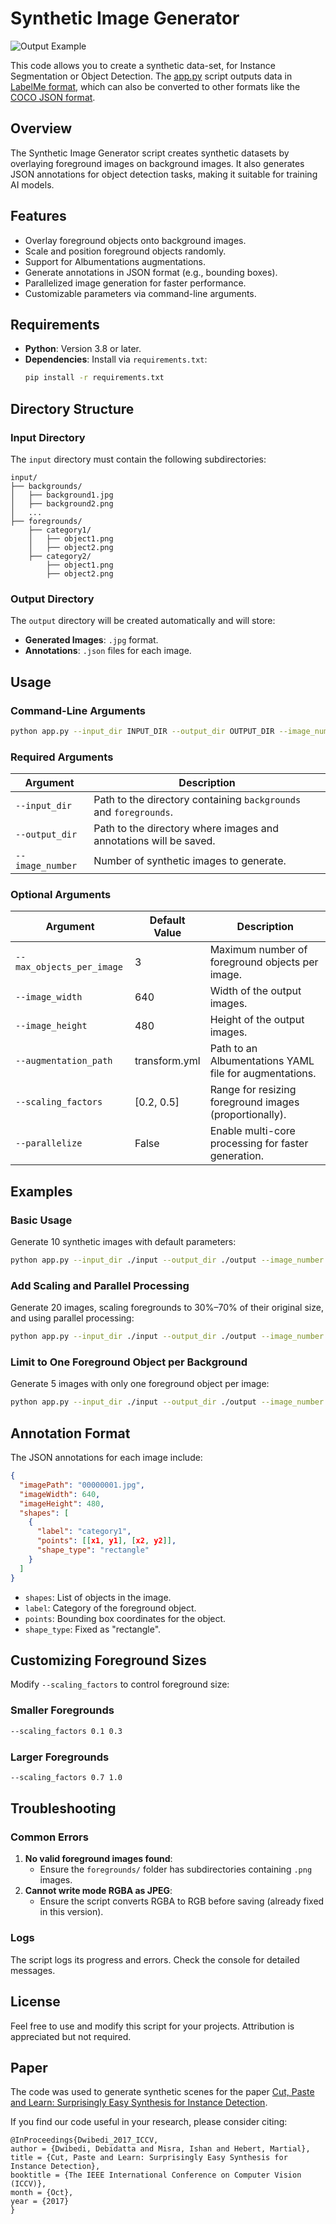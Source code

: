 
# Synthetic Image Generator
![Output Example](output_example.PNG)

This code allows you to create a synthetic data-set, for Instance Segmentation or Object Detection. The [app.py](app.py) script outputs data in [LabelMe format](https://roboflow.com/formats/labelme-json), which can also be converted to other formats like the [COCO JSON format](https://cocodataset.org/).
## Overview
The Synthetic Image Generator script creates synthetic datasets by overlaying foreground images on background images. 
It also generates JSON annotations for object detection tasks, making it suitable for training AI models.

## Features
- Overlay foreground objects onto background images.
- Scale and position foreground objects randomly.
- Support for Albumentations augmentations.
- Generate annotations in JSON format (e.g., bounding boxes).
- Parallelized image generation for faster performance.
- Customizable parameters via command-line arguments.

## Requirements
- **Python**: Version 3.8 or later.
- **Dependencies**: Install via `requirements.txt`:
  ```bash
  pip install -r requirements.txt
  ```

## Directory Structure

### Input Directory
The `input` directory must contain the following subdirectories:
```
input/
├── backgrounds/
│   ├── background1.jpg
│   ├── background2.png
│   ...
├── foregrounds/
    ├── category1/
    │   ├── object1.png
    │   ├── object2.png
    ├── category2/
        ├── object1.png
        ├── object2.png
```

### Output Directory
The `output` directory will be created automatically and will store:
- **Generated Images**: `.jpg` format.
- **Annotations**: `.json` files for each image.

## Usage

### Command-Line Arguments
```bash
python app.py --input_dir INPUT_DIR --output_dir OUTPUT_DIR --image_number N [OPTIONS]
```

### Required Arguments
| Argument       | Description                                                     |
|----------------|-----------------------------------------------------------------|
| `--input_dir`  | Path to the directory containing `backgrounds` and `foregrounds`.|
| `--output_dir` | Path to the directory where images and annotations will be saved.|
| `--image_number` | Number of synthetic images to generate.                      |

### Optional Arguments
| Argument                           | Default Value | Description                                          |
|------------------------------------|---------------|------------------------------------------------------|
| `--max_objects_per_image`          | 3             | Maximum number of foreground objects per image.      |
| `--image_width`                    | 640           | Width of the output images.                          |
| `--image_height`                   | 480           | Height of the output images.                         |
| `--augmentation_path`              | transform.yml | Path to an Albumentations YAML file for augmentations.|
| `--scaling_factors`                | [0.2, 0.5]    | Range for resizing foreground images (proportionally).|
| `--parallelize`                    | False         | Enable multi-core processing for faster generation.  |

## Examples

### Basic Usage
Generate 10 synthetic images with default parameters:
```bash
python app.py --input_dir ./input --output_dir ./output --image_number 10
```

### Add Scaling and Parallel Processing
Generate 20 images, scaling foregrounds to 30%–70% of their original size, and using parallel processing:
```bash
python app.py --input_dir ./input --output_dir ./output --image_number 20 --scaling_factors 0.3 0.7 --parallelize
```

### Limit to One Foreground Object per Background
Generate 5 images with only one foreground object per image:
```bash
python app.py --input_dir ./input --output_dir ./output --image_number 5 --max_objects_per_image 1
```

## Annotation Format
The JSON annotations for each image include:
```json
{
  "imagePath": "00000001.jpg",
  "imageWidth": 640,
  "imageHeight": 480,
  "shapes": [
    {
      "label": "category1",
      "points": [[x1, y1], [x2, y2]],
      "shape_type": "rectangle"
    }
  ]
}
```

- `shapes`: List of objects in the image.
- `label`: Category of the foreground object.
- `points`: Bounding box coordinates for the object.
- `shape_type`: Fixed as "rectangle".

## Customizing Foreground Sizes
Modify `--scaling_factors` to control foreground size:

### Smaller Foregrounds
```bash
--scaling_factors 0.1 0.3
```

### Larger Foregrounds
```bash
--scaling_factors 0.7 1.0
```

## Troubleshooting

### Common Errors
1. **No valid foreground images found**:
   - Ensure the `foregrounds/` folder has subdirectories containing `.png` images.
2. **Cannot write mode RGBA as JPEG**:
   - Ensure the script converts RGBA to RGB before saving (already fixed in this version).

### Logs
The script logs its progress and errors. Check the console for detailed messages.

## License
Feel free to use and modify this script for your projects. Attribution is appreciated but not required.

## Paper

The code was used to generate synthetic scenes for the paper [Cut, Paste and Learn: Surprisingly Easy Synthesis for Instance Detection](https://arxiv.org/abs/1708.01642). 

If you find our code useful in your research, please consider citing:
```
@InProceedings{Dwibedi_2017_ICCV,
author = {Dwibedi, Debidatta and Misra, Ishan and Hebert, Martial},
title = {Cut, Paste and Learn: Surprisingly Easy Synthesis for Instance Detection},
booktitle = {The IEEE International Conference on Computer Vision (ICCV)},
month = {Oct},
year = {2017}
}
```
